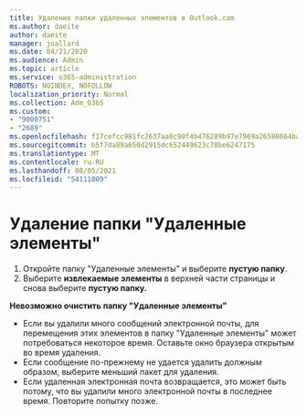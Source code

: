 ```yaml
---
title: Удаление папки удаленных элементов в Outlook.com
ms.author: daeite
author: daeite
manager: joallard
ms.date: 04/21/2020
ms.audience: Admin
ms.topic: article
ms.service: o365-administration
ROBOTS: NOINDEX, NOFOLLOW
localization_priority: Normal
ms.collection: Adm_O365
ms.custom:
- "9000751"
- "2689"
ms.openlocfilehash: f17cefcc981fc2637aa0c90f4b476289b97e7969a26588664baf67485daf5d5b
ms.sourcegitcommit: b5f7da89a650d2915dc652449623c78be6247175
ms.translationtype: MT
ms.contentlocale: ru-RU
ms.lasthandoff: 08/05/2021
ms.locfileid: "54111809"
---
```

# <a name="empty-the-deleted-items-folder"></a>Удаление папки "Удаленные элементы"

1. Откройте папку "Удаленные элементы" и выберите **пустую папку**.
2. Выберите **извлекаемые элементы** в верхней части страницы и снова выберите **пустую папку.**

**Невозможно очистить папку "Удаленные элементы"**

- Если вы удалили много сообщений электронной почты, для перемещения этих элементов в папку "Удаленные элементы" может потребоваться некоторое время. Оставьте окно браузера открытым во время удаления.
- Если сообщение по-прежнему не удается удалить должным образом, выберите меньший пакет для удаления.
- Если удаленная электронная почта возвращается, это может быть потому, что вы удалили много электронной почты в последнее время. Повторите попытку позже.